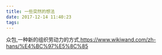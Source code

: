 ```yaml
---
title: 一些突然的想法
date: 2017-12-14 11:40:23
tags:
---
```



众包,一种新的组织劳动力的方式,https://www.wikiwand.com/zh-hans/%E4%BC%97%E5%8C%85
